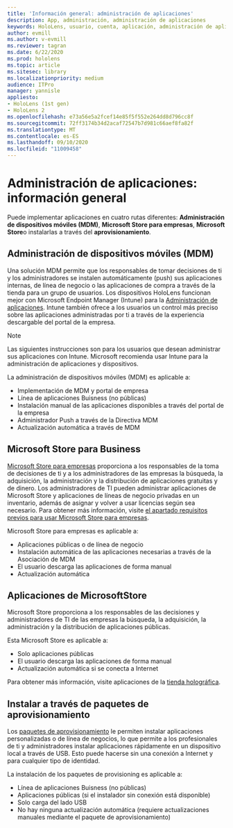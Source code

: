 ```yaml
---
title: 'Información general: administración de aplicaciones'
description: App, administración, administración de aplicaciones
keywords: HoloLens, usuario, cuenta, aplicación, administración de aplicaciones
author: evmill
ms.author: v-evmill
ms.reviewer: tagran
ms.date: 6/22/2020
ms.prod: hololens
ms.topic: article
ms.sitesec: library
ms.localizationpriority: medium
audience: ITPro
manager: yannisle
appliesto:
- HoloLens (1st gen)
- HoloLens 2
ms.openlocfilehash: e73a56e5a2fcef14e85f5f552e264dd8d796cc8f
ms.sourcegitcommit: 72ff3174b34d2acaf72547b7d981c66aef8fa82f
ms.translationtype: MT
ms.contentlocale: es-ES
ms.lasthandoff: 09/10/2020
ms.locfileid: "11009458"
---
```

# Administración de aplicaciones: información general

Puede implementar aplicaciones en cuatro rutas diferentes: **Administración de dispositivos móviles (MDM)**, **Microsoft Store para empresas**, **Microsoft Store**o instalarlas a través del **aprovisionamiento**. 

## Administración de dispositivos móviles (MDM)

Una solución MDM permite que los responsables de tomar decisiones de ti y los administradores se instalen automáticamente (push) sus aplicaciones internas, de línea de negocio o las aplicaciones de compra a través de la tienda para un grupo de usuarios. Los dispositivos HoloLens funcionan mejor con Microsoft Endpoint Manager (Intune) para la [Administración de aplicaciones](app-deploy-intune.md). Intune también ofrece a los usuarios un control más preciso sobre las aplicaciones administradas por ti a través de la experiencia descargable del portal de la empresa.

> [!NOTE] 
> Las siguientes instrucciones son para los usuarios que desean administrar sus aplicaciones con Intune. Microsoft recomienda usar Intune para la administración de aplicaciones y dispositivos.
    
La administración de dispositivos móviles (MDM) es aplicable a: 
* Implementación de MDM y portal de empresa 
* Línea de aplicaciones Buisness (no públicas)
* Instalación manual de las aplicaciones disponibles a través del portal de la empresa
* Administrador Push a través de la Directiva MDM
* Actualización automática a través de MDM

## Microsoft Store para Business

[Microsoft Store para empresas](app-deploy-store-business.md) proporciona a los responsables de la toma de decisiones de ti y a los administradores de las empresas la búsqueda, la adquisición, la administración y la distribución de aplicaciones gratuitas y de dinero. Los administradores de TI pueden administrar aplicaciones de Microsoft Store y aplicaciones de líneas de negocio privadas en un inventario, además de asignar y volver a usar licencias según sea necesario. Para obtener más información, visite [el apartado requisitos previos para usar Microsoft Store para empresas](https://docs.microsoft.com/microsoft-store/prerequisites-microsoft-store-for-business).
    
Microsoft Store para empresas es aplicable a: 
* Aplicaciones públicas o de línea de negocio
* Instalación automática de las aplicaciones necesarias a través de la Asociación de MDM
* El usuario descarga las aplicaciones de forma manual
* Actualización automática

## Aplicaciones de MicrosoftStore

Microsoft Store proporciona a los responsables de las decisiones y administradores de TI de las empresas la búsqueda, la adquisición, la administración y la distribución de aplicaciones públicas.
    
Esta Microsoft Store es aplicable a: 
* Solo aplicaciones públicas
* El usuario descarga las aplicaciones de forma manual
* Actualización automática si se conecta a Internet

Para obtener más información, visite aplicaciones de la [tienda holográfica](https://docs.microsoft.com/hololens/holographic-store-apps).

## Instalar a través de paquetes de aprovisionamiento

Los [paquetes de aprovisionamiento](app-deploy-provisioning-package.md) le permiten instalar aplicaciones personalizadas o de línea de negocios, lo que permite a los profesionales de ti y administradores instalar aplicaciones rápidamente en un dispositivo local a través de USB. Esto puede hacerse sin una conexión a Internet y para cualquier tipo de identidad.
    
La instalación de los paquetes de provisioning es aplicable a: 
* Línea de aplicaciones Buisness (no públicas)
* Aplicaciones públicas (si el instalador sin conexión está disponible)
* Solo carga del lado USB
* No hay ninguna actualización automática (requiere actualizaciones manuales mediante el paquete de aprovisionamiento)
